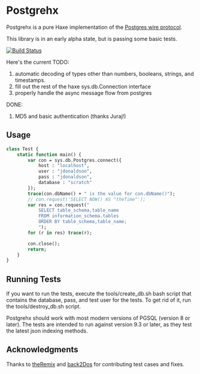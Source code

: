 # Postgrehx

Postgrehx is a pure Haxe implementation of the [Postgres wire
protocol](http://www.postgresql.org/docs/9.2/static/protocol.html).

This library is in an early alpha state, but is passing some basic tests.

[![Build Status](https://travis-ci.org/jdonaldson/postgrehx.png)](https://travis-ci.org/jdonaldson/postgrehx)

Here's the current TODO:

1. automatic decoding of types other than numbers, booleans, strings, 
   and timestamps.
2. fill out the rest of the haxe sys.db.Connection interface
3. properly handle the async message flow from postgres 

DONE:
1. MD5 and basic authentication (thanks Juraj!)

## Usage
```haxe
class Test {
	static function main() {
		var con = sys.db.Postgres.connect({
			host : "localhost",
			user : "jdonaldson",
			pass : "jdonaldson",
			database : "scratch"
		});
		trace(con.dbName() + " is the value for con.dbName()");
		// con.request('SELECT NOW() AS "theTime"');
		var res = con.request("
			SELECT table_schema,table_name
			FROM information_schema.tables
			ORDER BY table_schema,table_name;
			");
		for (r in res) trace(r);

		con.close();
		return;
	}
}
```

## Running Tests

If you want to run the tests, execute the tools/create_db.sh bash script that
contains the database, pass, and test user for the tests.  To get rid of it,
run the tools/destroy_db.sh script.

Postgrehx should work with most modern versions of PGSQL (version 8 or
later). The tests are intended to run against  version 9.3 or later, as they
test the latest json indexing methods.

## Acknowledgments

Thanks to [theRemix](https://github.com/theremix) and
[back2Dos](https://github.com/back2dos) for contributing test cases
and fixes.


